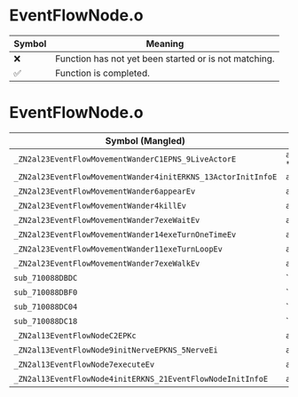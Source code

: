 # EventFlowNode.o
| Symbol | Meaning 
| ------------- | ------------- 
| :x: | Function has not yet been started or is not matching. 
| :white_check_mark: | Function is completed. 


# EventFlowNode.o
| Symbol (Mangled) | Symbol (Demangled) | Decompiled? |
| ------------- |  ------------- | ------------- |
| `_ZN2al23EventFlowMovementWanderC1EPNS_9LiveActorE` | `al::EventFlowMovementWander::EventFlowMovementWander(al::LiveActor *)` | :white_check_mark: |
| `_ZN2al23EventFlowMovementWander4initERKNS_13ActorInitInfoE` | `al::EventFlowMovementWander::init(al::ActorInitInfo const&)` | :white_check_mark: |
| `_ZN2al23EventFlowMovementWander6appearEv` | `al::EventFlowMovementWander::appear(void)` | :white_check_mark: |
| `_ZN2al23EventFlowMovementWander4killEv` | `al::EventFlowMovementWander::kill(void)` | :white_check_mark: |
| `_ZN2al23EventFlowMovementWander7exeWaitEv` | `al::EventFlowMovementWander::exeWait(void)` | :white_check_mark: |
| `_ZN2al23EventFlowMovementWander14exeTurnOneTimeEv` | `al::EventFlowMovementWander::exeTurnOneTime(void)` | :white_check_mark: |
| `_ZN2al23EventFlowMovementWander11exeTurnLoopEv` | `al::EventFlowMovementWander::exeTurnLoop(void)` | :white_check_mark: |
| `_ZN2al23EventFlowMovementWander7exeWalkEv` | `al::EventFlowMovementWander::exeWalk(void)` | :white_check_mark: |
| `sub_710088DBDC` | `` | :white_check_mark: |
| `sub_710088DBF0` | `` | :white_check_mark: |
| `sub_710088DC04` | `` | :white_check_mark: |
| `sub_710088DC18` | `` | :white_check_mark: |
| `_ZN2al13EventFlowNodeC2EPKc` | `al::EventFlowNode::EventFlowNode(char const*)` | :white_check_mark: |
| `_ZN2al13EventFlowNode9initNerveEPKNS_5NerveEi` | `al::EventFlowNode::initNerve(al::Nerve const*,int)` | :white_check_mark: |
| `_ZN2al13EventFlowNode7executeEv` | `al::EventFlowNode::execute(void)` | :white_check_mark: |
| `_ZN2al13EventFlowNode4initERKNS_21EventFlowNodeInitInfoE` | `al::EventFlowNode::init(al::EventFlowNodeInitInfo const&)` | :white_check_mark: |
